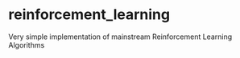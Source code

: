 # reinforcement_learning
Very simple implementation of mainstream Reinforcement Learning Algorithms
